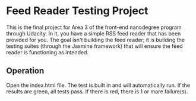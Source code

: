 # Feed Reader Testing Project

This is the final project for Area 3 of the front-end nanodegree program through Udacity.  In it, you have a simple RSS feed reader that has been provided for you.  The goal isn't building the feed reader; it is building the testing suites (through the Jasmine framework) that will ensure the feed reader is functioning as intended.

## Operation

Open the index.html file.  The test is built in and will automatically run.  If the results are green, all tests pass.  If there is red, there is 1 or more failure(s).
